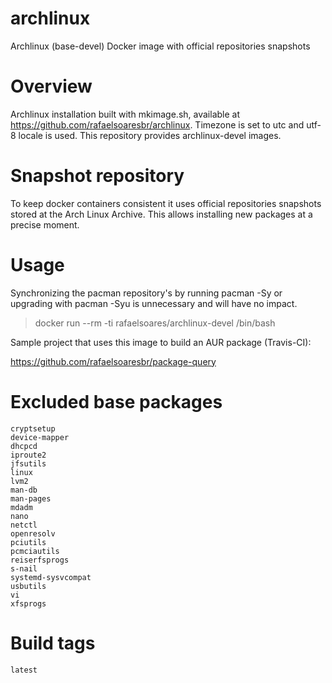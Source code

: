 # archlinux
Archlinux (base-devel) Docker image with official repositories snapshots

# Overview
Archlinux installation built with mkimage.sh, available at https://github.com/rafaelsoaresbr/archlinux.
Timezone is set to utc and utf-8 locale is used. This repository provides archlinux-devel images.

# Snapshot repository
To keep docker containers consistent it uses official repositories snapshots stored at the Arch Linux Archive.
This allows installing new packages at a precise moment.

# Usage

Synchronizing the pacman repository's by running pacman -Sy or upgrading with pacman -Syu is unnecessary and will have no impact.

>docker run --rm -ti rafaelsoares/archlinux-devel /bin/bash

Sample project that uses this image to build an AUR package (Travis-CI):

https://github.com/rafaelsoaresbr/package-query

# Excluded base packages
    cryptsetup
    device-mapper
    dhcpcd
    iproute2
    jfsutils
    linux
    lvm2
    man-db
    man-pages
    mdadm
    nano
    netctl
    openresolv
    pciutils
    pcmciautils
    reiserfsprogs
    s-nail
    systemd-sysvcompat
    usbutils
    vi
    xfsprogs

# Build tags

    latest
